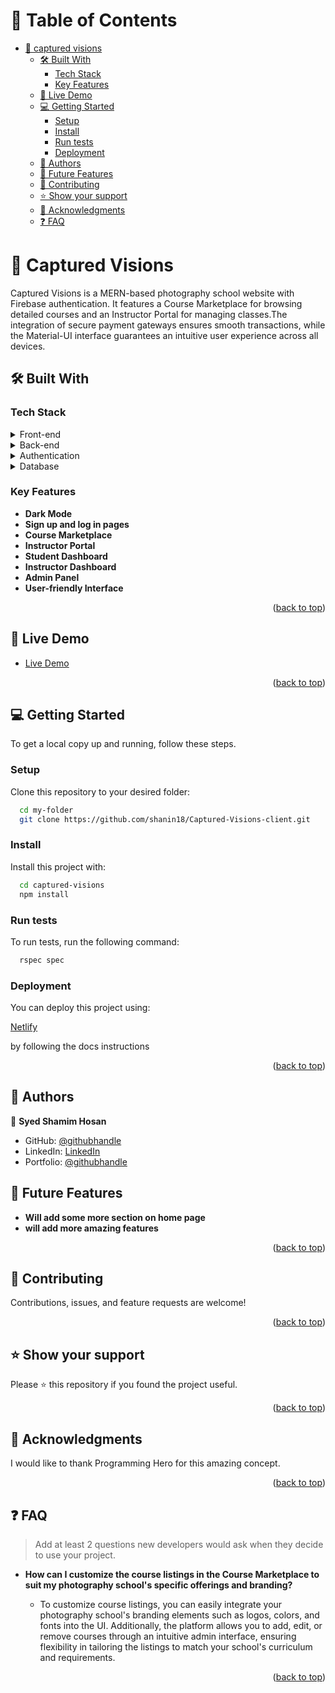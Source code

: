 <a name="readme-top"></a>

<!-- TABLE OF CONTENTS -->

# 📗 Table of Contents <a name="about-project"></a>

- [📸 captured visions ](#-Captured-Visions-)
  - [🛠 Built With ](#-built-with-)
    - [Tech Stack ](#tech-stack-)
    - [Key Features ](#key-features-)
  - [🚀 Live Demo ](#-live-demo-)
  - [💻 Getting Started ](#-getting-started-)
    - [Setup](#setup)
    - [Install](#install)
    - [Run tests](#run-tests)
    - [Deployment](#deployment)
  - [👥 Authors ](#-authors-)
  - [🔭 Future Features ](#-future-features-)
  - [🤝 Contributing ](#-contributing-)
  - [⭐️ Show your support ](#️-show-your-support-)
  - [🙏 Acknowledgments ](#-acknowledgments-)
  - [❓ FAQ ](#-faq-)

<!-- PROJECT DESCRIPTION -->

# 📸 Captured Visions <a name="about-project"></a>


Captured Visions is a MERN-based photography school website with Firebase authentication. It features a Course Marketplace for browsing detailed courses and an Instructor Portal for managing classes.The integration of secure payment gateways ensures smooth transactions, while the Material-UI interface guarantees an intuitive user experience across all devices.



## 🛠 Built With <a name="built-with"></a>

### Tech Stack <a name="tech-stack"></a>

<details>
  <summary>Front-end</summary>
  <ul>
    <li><a href="https://react.dev/">React</a></li>
    <li><a href="https://tailwindcss.com/">Tailwind</a></li>
    <li><a href="https://mui.com/">MUI</a></li>
  </ul>
</details>
<details>
  <summary>Back-end</summary>
  <ul>
    <li><a href="https://www.rubyonrails.org/en/">Express JS</a></li>
    <li><a href="https://jwt.io/">JWT</a></li>
  </ul>
</details>
<details>
  <summary>Authentication</summary>
  <ul>
    <li><a href="https://firebase.google.com/">Firebase</a></li>
  </ul>
</details>

<details>
<summary>Database</summary>
  <ul>
    <li><a href="https://www.mongodb.com/">MongoDB</a></li>
  </ul>
</details>

<!-- Features -->

### Key Features <a name="key-features"></a>


- **Dark Mode**
- **Sign up and log in pages**
- **Course Marketplace**
- **Instructor Portal**
- **Student Dashboard**
- **Instructor Dashboard**
- **Admin Panel**
- **User-friendly Interface**


<p align="right">(<a href="#readme-top">back to top</a>)</p>

## 🚀 Live Demo <a name="live-demo"></a>
- <a href="https://capturedvisions-61b6b.web.app/">Live Demo</a>

<p align="right">(<a href="#readme-top">back to top</a>)</p>

<!-- GETTING STARTED -->

## 💻 Getting Started <a name="getting-started"></a>

To get a local copy up and running, follow these steps.


### Setup

Clone this repository to your desired folder:


```sh
  cd my-folder
  git clone https://github.com/shanin18/Captured-Visions-client.git
```


### Install

Install this project with:


```sh
  cd captured-visions
  npm install
```


### Run tests

To run tests, run the following command:

```sh
  rspec spec
```


### Deployment

You can deploy this project using:


 <a href="https://www.netlify.com/">Netlify</a>
  
  by following the docs instructions



<p align="right">(<a href="#readme-top">back to top</a>)</p>


## 👥 Authors <a name="authors"></a>

👤 **Syed Shamim Hosan**

- GitHub: [@githubhandle](https://github.com/shanin18)
- LinkedIn: [LinkedIn](https://www.linkedin.com/in/syed-shamim-hosan/)
- Portfolio: [@githubhandle](https://jovial-dieffenbachia-a9caa5.netlify.app/)

## 🔭 Future Features <a name="future-features"></a>

- **Will add some more section on home page**
- **will add more amazing features**

<p align="right">(<a href="#readme-top">back to top</a>)</p>


## 🤝 Contributing <a name="contributing"></a>

Contributions, issues, and feature requests are welcome!


<p align="right">(<a href="#readme-top">back to top</a>)</p>


## ⭐️ Show your support <a name="support"></a>

Please ⭐️ this repository if you found the project useful.

<p align="right">(<a href="#readme-top">back to top</a>)</p>


## 🙏 Acknowledgments <a name="acknowledgements"></a>

I would like to thank Programming Hero for this amazing concept.

<p align="right">(<a href="#readme-top">back to top</a>)</p>


## ❓ FAQ <a name="faq"></a>

> Add at least 2 questions new developers would ask when they decide to use your project.

- **How can I customize the course listings in the Course Marketplace to suit my photography school's specific offerings and branding?**

  - To customize course listings, you can easily integrate your photography school's branding elements such as logos, colors, and fonts into the UI. Additionally, the platform allows you to add, edit, or remove courses through an intuitive admin interface, ensuring flexibility in tailoring the listings to match your school's curriculum and requirements.


<p align="right">(<a href="#readme-top">back to top</a>)</p>

